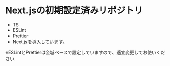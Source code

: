 # Next.jsの初期設定済みリポジトリ

- TS
- ESLint
- Prettier
- Next.jsを導入しています。

※ESLintとPrettierは金城ベースで設定していますので、適宜変更してお使いください.

